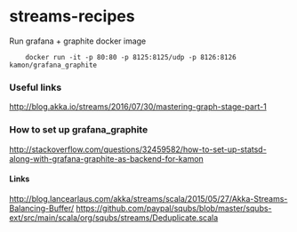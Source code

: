 # streams-recipes
 
Run grafana + graphite docker image   

``` 
    docker run -it -p 80:80 -p 8125:8125/udp -p 8126:8126 kamon/grafana_graphite
```

### Useful links ###

http://blog.akka.io/streams/2016/07/30/mastering-graph-stage-part-1

### How to set up grafana_graphite ### 

http://stackoverflow.com/questions/32459582/how-to-set-up-statsd-along-with-grafana-graphite-as-backend-for-kamon

#### Links ###

http://blog.lancearlaus.com/akka/streams/scala/2015/05/27/Akka-Streams-Balancing-Buffer/
https://github.com/paypal/squbs/blob/master/squbs-ext/src/main/scala/org/squbs/streams/Deduplicate.scala